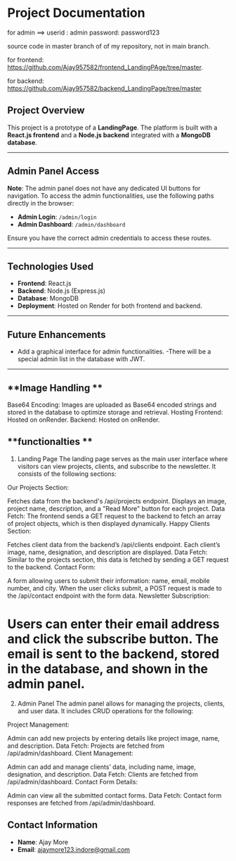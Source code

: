 # Project Documentation
for admin ==>
userid : admin
password: password123


source code in master branch of of my repository, not in main branch.

for frontend:
https://github.com/Ajay957582/frontend_LandingPAge/tree/master.


for backend:
https://github.com/Ajay957582/backend_LandingPage/tree/master


## **Project Overview**

This project is a prototype of a  **LandingPage**. The platform is built with a **React.js frontend** and a **Node.js backend** integrated with a **MongoDB database**.


---

## **Admin Panel Access**

**Note**: The admin panel does not have any dedicated UI buttons for navigation. To access the admin functionalities, use the following paths directly in the browser:

- **Admin Login**: `/admin/login`
- **Admin Dashboard**: `/admin/dashboard`

Ensure you have the correct admin credentials to access these routes.

---

## **Technologies Used**

- **Frontend**: React.js
- **Backend**: Node.js (Express.js)
- **Database**: MongoDB
- **Deployment**: Hosted on Render for both frontend and backend.

---



## **Future Enhancements**

- Add a graphical interface for admin functionalities.
-There will be a special admin list in the database with JWT.

---
## **Image Handling **
Base64 Encoding: Images are uploaded as Base64 encoded strings and stored in the database to optimize storage and retrieval.
Hosting
Frontend: Hosted on onRender.
Backend: Hosted on onRender.



## **functionalties **
1. Landing Page
The landing page serves as the main user interface where visitors can view projects, clients, and subscribe to the newsletter. It consists of the following sections:

Our Projects Section:

Fetches data from the backend's /api/projects endpoint.
Displays an image, project name, description, and a "Read More" button for each project.
Data Fetch: The frontend sends a GET request to the backend to fetch an array of project objects, which is then displayed dynamically.
Happy Clients Section:

Fetches client data from the backend’s /api/clients endpoint.
Each client’s image, name, designation, and description are displayed.
Data Fetch: Similar to the projects section, this data is fetched by sending a GET request to the backend.
Contact Form:

A form allowing users to submit their information: name, email, mobile number, and city.
When the user clicks submit, a POST request is made to the /api/contact endpoint with the form data.
Newsletter Subscription:

Users can enter their email address and click the subscribe button.
The email is sent to the backend, stored in the database, and shown in the admin panel.
================================================================
2. Admin Panel
The admin panel allows for managing the projects, clients, and user data. It includes CRUD operations for the following:

Project Management:

Admin can add new projects by entering details like project image, name, and description.
Data Fetch: Projects are fetched from /api/admin/dashboard.
Client Management:

Admin can add and manage clients’ data, including name, image, designation, and description.
Data Fetch: Clients are fetched from /api/admin/dashboard.
Contact Form Details:

Admin can view all the submitted contact forms.
Data Fetch: Contact form responses are fetched from /api/admin/dashboard.

## **Contact Information**
- **Name**: Ajay More
- **Email**: [ajaymore123.indore@gmail.com](mailto\:ajaymore123.indore@gmail.com)

